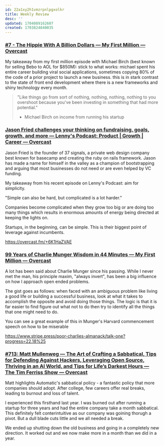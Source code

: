 ```yaml
---
id: 22a1xy2h1vmzrpnlpgxolkr
title: Weekly Review
desc: ''
updated: 1704089162607
created: 1703824840035
---
```


### [#7 - The Hippie With A Billion Dollars — My First Million — Overcast](https://overcast.fm/+rTsXY1BqA)

My takeaway from my first million episode with Michael Birch  (best known for selling Bebo to AOL for $850M): stick to what works: michael spent his entire career building viral social applications, sometimes copying 80% of the code of a prior project to launch a new business. this is in stark contrast to the state of front end development where there is a new frameworks and shiny technology every month. 

> "Like things go from sort of nothing, nothing, nothing, nothing to you overshoot because you've been investing in something that had more potential."
> 
> - Michael Birch on income from running his startup 

### [Jason Fried challenges your thinking on fundraising, goals, growth, and more — Lenny's Podcast: Product | Growth | Career — Overcast](https://overcast.fm/+6K1HaZVAE)

Jason Fried is the founder of 37 signals, a private web design company best known for basecamp and creating the ruby on rails framework.
Jason has made a name for himself in the valley as a champion of bootstrapping and arguing that most businesses do not need or are even helped by VC funding.

My takeaway from his recent episode on Lenny's Podcast: aim for simplicity.

"Simple can also be hard, but complicated is a lot harder."

Companies become complicated when they grow too big or are doing too many things which results in enormous amounts of energy being directed at keeping the lights on.

Startups, in the beginning, can be simple. This is their biggest point of leverage against incumbents.

https://overcast.fm/+6K1HaZVAE

### [99 Years of Charlie Munger Wisdom in 44 Minutes — My First Million — Overcast](https://overcast.fm/+rTsXKt_rU)

A lot has been said about Charlie Munger since his passing. While I never met the man, his principle maxim, "always invert", has been a big influence on how I approach open ended problems.

The gist goes as follows: when faced with an ambiguous problem like living a good life or building a successful business, look at what it takes to accomplish the opposite and avoid doing those things. The logic is that it is far easier to find figure out what not to do then try to identify all the things that one might need to do. 

You can see a great example of this in Munger's Harvard commencement speech on how to be miserable


https://www.stripe.press/poor-charlies-almanack/talk-one?progress=22.18%25

### [#713: Matt Mullenweg — The Art of Crafting a Sabbatical, Tips for Defending Against Hackers, Leveraging Open Source, Thriving in an AI World, and Tips for Life’s Darkest Hours — The Tim Ferriss Show — Overcast](https://overcast.fm/+KebsB8SGU)

Matt highlights Automatic's sabbatical policy - a fantastic policy that more companies should adopt. 
After college, few careers offer real breaks, leading to burnout and loss of talent. 

I experienced this firsthand last year. I was burned out after running a startup for three years and had the entire company take a month sabbatical. This definitely felt conterintuitive as our company was goining thorugh a pivot. But a dull blade cuts little and we all needed a break. 

We ended up shutting down the old business and going in a completely new direction. It worked out and we now make more in a month than we did in a year. 


<!-- It felt extravagent when - not having a clear business AND taking time off but it was absolutely the right thing.  -->

<!-- https://bit.kevinslin.com/p/letter-to-a-burnt-out-founder

https://x.com/tferriss/status/1740761153884561741?s=20 -->
